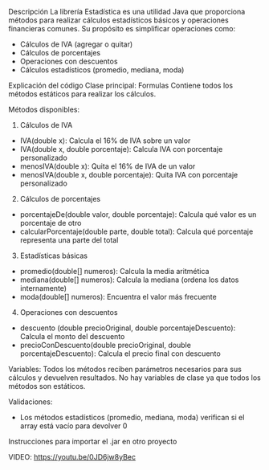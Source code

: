 Descripción
La librería Estadística es una utilidad Java que proporciona métodos para realizar cálculos estadísticos básicos y operaciones financieras comunes. Su propósito es simplificar operaciones como:
-	Cálculos de IVA (agregar o quitar)
-	Cálculos de porcentajes
-	Operaciones con descuentos
-	Cálculos estadísticos (promedio, mediana, moda)

Explicación del código
Clase principal: Formulas
Contiene todos los métodos estáticos para realizar los cálculos.

Métodos disponibles:

1.	Cálculos de IVA
-	IVA(double x): Calcula el 16% de IVA sobre un valor
-	IVA(double x, double porcentaje): Calcula IVA con porcentaje personalizado
-	menosIVA(double x): Quita el 16% de IVA de un valor
-	menosIVA(double x, double porcentaje): Quita IVA con porcentaje personalizado

2.	Cálculos de porcentajes
-	porcentajeDe(double valor, double porcentaje): Calcula qué valor es un porcentaje de otro
-	calcularPorcentaje(double parte, double total): Calcula qué porcentaje representa una parte del total

3.	Estadísticas básicas
-	promedio(double[] numeros): Calcula la media aritmética
-	mediana(double[] numeros): Calcula la mediana (ordena los datos internamente)
-	moda(double[] numeros): Encuentra el valor más frecuente



4.	Operaciones con descuentos
-	descuento (double precioOriginal, double porcentajeDescuento): Calcula el monto del descuento
-	precioConDescuento(double precioOriginal, double porcentajeDescuento): Calcula el precio final con descuento

Variables:
Todos los métodos reciben parámetros necesarios para sus cálculos y devuelven resultados. No hay variables de clase ya que todos los métodos son estáticos.

 Validaciones:
-	Los métodos estadísticos (promedio, mediana, moda) verifican si el array está vacío para devolver 0

Instrucciones para importar el .jar en otro proyecto

 VIDEO: 
 https://youtu.be/0JD6jw8yBec




